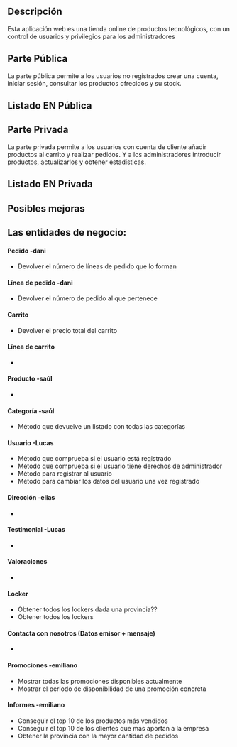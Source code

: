 
## Descripción  
Esta aplicación web es una tienda online de productos tecnológicos, con un control de usuarios y privilegios para los administradores

## Parte Pública  
La parte pública permite a los usuarios no registrados crear una cuenta, iniciar sesión, consultar los productos ofrecidos y su stock.  
## Listado EN Pública  

## Parte Privada  
La parte privada permite a los usuarios con cuenta de cliente añadir productos al carrito y realizar pedidos. Y a los administradores introducir productos, actualizarlos y obtener estadísticas.  
## Listado EN Privada  

## Posibles mejoras

## Las entidades de negocio:
#### Pedido  -dani
-  Devolver el número de líneas de pedido que lo forman
#### Línea de pedido  -dani
-  Devolver el número de pedido al que pertenece
#### Carrito  
-  Devolver el precio total del carrito
#### Línea de carrito  
-  
#### Producto -saúl  
-  
#### Categoría -saúl  
-  Método que devuelve un listado con todas las categorías
#### Usuario  -Lucas
-  Método que comprueba si el usuario está registrado
-  Método que comprueba si el usuario tiene derechos de administrador
-  Método para registrar al usuario
-  Método para cambiar los datos del usuario una vez registrado
#### Dirección -elias  
-  
#### Testimonial  -Lucas
-  
#### Valoraciones  
-  
#### Locker 
-  Obtener todos los lockers dada una provincia??
-  Obtener todos los lockers
#### Contacta con nosotros (Datos emisor + mensaje)  
-  
#### Promociones  -emiliano
-  Mostrar todas las promociones disponibles actualmente
-  Mostrar el periodo de disponibilidad de una promoción concreta
#### Informes  -emiliano
-  Conseguir el top 10 de los productos más vendidos
-  Conseguir el top 10 de los clientes que más aportan a la empresa
-  Obtener la provincia con la mayor cantidad de pedidos


